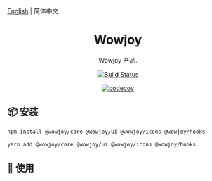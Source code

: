 [English](./README.md) | 简体中文

<h1 align="center">Wowjoy</h1>
<div align="center">
Wowjoy 产品.

[![Build Status](https://travis-ci.org/wow-joy/wowjoy.svg?branch=master)](https://travis-ci.org/wow-joy/wowjoy)

[![codecov](https://codecov.io/gh/wow-joy/wowjoy/branch/1.0/graph/badge.svg)](https://codecov.io/gh/wow-joy/wowjoy)

</div>

## 📦 安装

```bash
npm install @wowjoy/core @wowjoy/ui @wowjoy/icons @wowjoy/hooks
```

```bash
yarn add @wowjoy/core @wowjoy/ui @wowjoy/icons @wowjoy/hooks
```
## 🔨 使用